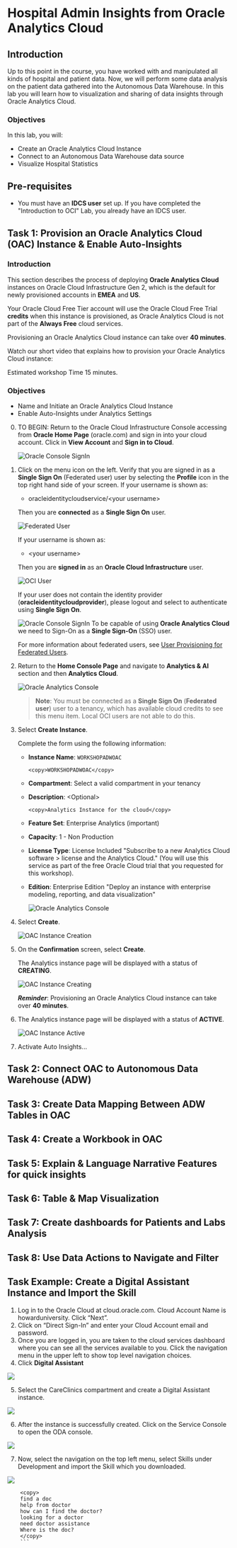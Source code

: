 # Hospital Admin Insights from Oracle Analytics Cloud
## Introduction
Up to this point in the course, you have worked with and manipulated all kinds of hospital and patient data. Now, we will perform some data analysis on the patient data gathered into the Autonomous Data Warehouse. In this lab you will learn how to visualization and sharing of data insights through Oracle Analytics Cloud. 

### Objectives

In this lab, you will:
* Create an Oracle Analytics Cloud Instance
* Connect to an Autonomous Data Warehouse data source
* Visualize Hospital Statistics


## Pre-requisites 

* You must have an **IDCS user** set up. If you have completed the "Introduction to OCI" Lab, you already have an IDCS user.


## Task 1: Provision an Oracle Analytics Cloud (OAC) Instance & Enable Auto-Insights

### Introduction

This section describes the process of deploying **Oracle Analytics Cloud** instances on Oracle Cloud Infrastructure Gen 2, which is the default for newly provisioned accounts in **EMEA** and **US**.

Your Oracle Cloud Free Tier account will use the Oracle Cloud Free Trial **credits** when this instance is provisioned, as Oracle Analytics Cloud is not part of the **Always Free** cloud services.

Provisioning an Oracle Analytics Cloud instance can take over **40 minutes**.

Watch our short video that explains how to provision your Oracle Analytics Cloud instance:

[](youtube:ZAqXlhivQCg)

Estimated workshop Time 15 minutes.

### Objectives
- Name and Initiate an Oracle Analytics Cloud Instance
- Enable Auto-Insights under Analytics Settings

0. TO BEGIN: Return to the Oracle Cloud Infrastructure Console accessing from **Oracle Home Page** (oracle.com) and sign in into your cloud account.
Click in **View Account** and **Sign in to Cloud**.

    ![Oracle Console SignIn](./images/cloud-signin.png)

1. Click on the menu icon on the left. Verify that you are signed in as a **Single Sign On** (Federated user) user by selecting the **Profile** icon in the top right hand side of your screen. If your username is shown as:

    - oracleidentitycloudservice/&lt;your username&gt;
    
    Then you are **connected** as a **Single Sign On** user.

    ![Federated User](./images/federated-user.png)

    If your username is shown as:

    -  &lt;your username&gt;
    
    Then you are **signed in** as an **Oracle Cloud Infrastructure** user.

    ![OCI User](./images/oci-user.png)

    If your user does not contain the identity provider (**oracleidentitycloudprovider**), please logout and select to authenticate
    using **Single Sign On**.

    ![Oracle Console SignIn](./images/console-signin.png)
    To be capable of using **Oracle Analytics Cloud** we need to Sign-On as a **Single Sign-On** (SSO) user.

    For more information about federated users, see [User Provisioning for Federated Users](https://docs.cloud.oracle.com/en-us/iaas/Content/Identity/Tasks/usingscim.htm).

2. Return to the **Home Console Page** and navigate to **Analytics & AI** section and then **Analytics Cloud**.

    ![Oracle Analytics Console](https://raw.githubusercontent.com/oracle/learning-library/master/common/images/console/analytics-oac.png " ")

    > **Note**: You must be connected as a **Single Sign On** (**Federated user**) user to a tenancy, which has available cloud credits to see this menu item. Local OCI users are not able to do this.

3. Select **Create Instance**.

    Complete the form using the following information:

    
    - **Instance Name**: `WORKSHOPADWOAC`
        ```
        <copy>WORKSHOPADWOAC</copy>
        ```
    - **Compartment**: Select a valid compartment in your tenancy

    - **Description**: &lt;Optional&gt;
        ```
        <copy>Analytics Instance for the cloud</copy>
        ```
    - **Feature Set**: Enterprise Analytics (important)
    
    - **Capacity**: 1 - Non Production
    
    - **License Type**: License Included "Subscribe to a new Analytics Cloud software > license and the Analytics Cloud." (You will use this service as part of the free Oracle Cloud trial that you requested for this workshop).

    - **Edition**: Enterprise Edition "Deploy an instance with enterprise modeling, reporting, and data visualization"

        ![Oracle Analytics Console](./images/1-3-edition.png)

4. Select **Create**.

    ![OAC Instance Creation](./images/1-4-create-instance.png)

5. On the **Confirmation** screen, select **Create**.

    The Analytics instance page will be displayed with a status of **CREATING**.

    ![OAC Instance Creating](./images/oac-creating.png)

    ***Reminder***: Provisioning an Oracle Analytics Cloud instance can take over **40 minutes**.

6. The Analytics instance page will be displayed with a status of **ACTIVE**.

    ![OAC Instance Active](./images/oac-active.png)

7. Activate Auto Insights...


## Task 2: Connect OAC to Autonomous Data Warehouse (ADW)


## Task 3: Create Data Mapping Between ADW Tables in OAC


## Task 4: Create a Workbook in OAC
## Task 5: Explain & Language Narrative Features for quick insights
## Task 6: Table & Map Visualization
## Task 7: Create dashboards for Patients and Labs Analysis
## Task 8: Use Data Actions to Navigate and Filter

## Task Example: Create a Digital Assistant Instance and Import the Skill
1. Log in to the Oracle Cloud at cloud.oracle.com. Cloud Account Name is howarduniversity. Click “Next”.
2. Click on “Direct Sign-In” and enter your Cloud Account email and password.
3. Once you are logged in, you are taken to the cloud services dashboard where you can see all the services available to you. Click the navigation menu in the upper left to show top level navigation choices.
4. Click **Digital Assistant**

  ![](images/odanav.png " ")

5. Select the CareClinics compartment and create a Digital Assistant instance. 

  ![](images/1-createoda.png " ")

6. After the instance is successfully created. Click on the Service Console to open the ODA console. 

  ![](images/1-servconsole.png " ")

7. Now, select the navigation on the top left menu, select Skills under Development and import the Skill which you downloaded.

  ![](images/1-imp.png " ")
```
    <copy>
    find a doc
    help from doctor
    how can I find the doctor?
    looking for a doctor
    need doctor assistance
    Where is the doc?
    </copy>
    ```

